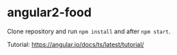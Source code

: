 # angular2-food

Clone repository and run `npm install` and after `npm start`.<p>

Tutorial: https://angular.io/docs/ts/latest/tutorial/

